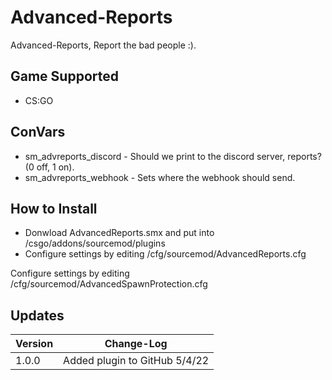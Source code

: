 # Advanced-Reports
Advanced-Reports, Report the bad people :).

## Game Supported
- CS:GO

## ConVars
- sm_advreports_discord - Should we print to the discord server, reports? (0 off, 1 on).
- sm_advreports_webhook - Sets where the webhook should send.

## How to Install
- Donwload AdvancedReports.smx and put into /csgo/addons/sourcemod/plugins
- Configure settings by editing /cfg/sourcemod/AdvancedReports.cfg

Configure settings by editing /cfg/sourcemod/AdvancedSpawnProtection.cfg

## Updates

| Version | Change-Log         |
| ------- | ------------------ |
| 1.0.0   | Added plugin to GitHub 5/4/22 |
